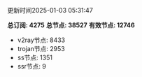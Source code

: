 更新时间2025-01-03 05:31:47

**总订阅: 4275**
**总节点: 38527**
**有效节点: 12746**
- v2ray节点: 8433
- trojan节点: 2953
- ss节点: 1351
- ssr节点: 9
